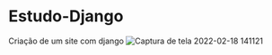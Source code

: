 # Estudo-Django
Criação de um site com django
![Captura de tela 2022-02-18 141121](https://user-images.githubusercontent.com/44467278/154730249-28c38058-ee9d-4f38-97ad-6a47f20b6acb.png)
